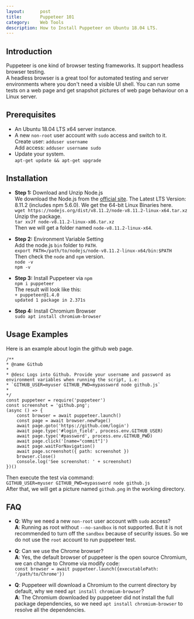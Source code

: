 ```yaml
---
layout:      post
title:       Puppeteer 101
category:    Web Tools
description: How to Install Puppeteer on Ubuntu 18.04 LTS.
---
```


## Introduction ##

Puppeteer is one kind of browser testing frameworks. It support headless browser testing.  
A headless browser is a great tool for automated testing and server environments where you don't need a visible UI shell. You can run some tests on a web page and get snapshot pictures of web page behaviour on a Linux server.

## Prerequisites ##

- An Ubuntu 18.04 LTS x64 server instance.
- A new `non-root` user account with `sudo` access and switch to it.  
  Create user: `adduser username`  
  Add access: `adduser username sudo`
- Update your system.  
  `apt-get update && apt-get upgrade`

## Installation ##

- **Step 1:** Download and Unzip Node.js  
  We download the Node.js from the [official site](https://nodejs.org/en/download/). The Latest LTS Version: 8.11.2 (includes npm 5.6.0). We get the 64-bit Linux Binaries here.  
  `wget https://nodejs.org/dist/v8.11.2/node-v8.11.2-linux-x64.tar.xz`  
  Unzip the package.  
  `tar xvJf node-v8.11.2-linux-x86.tar.xz`  
  Then we will get a folder named `node-v8.11.2-linux-x64`.

- **Step 2:** Environment Variable Setting  
  Add the node.js `bin` folder to `PATH`.  
  `export PATH=/path/to/nodejs/node-v8.11.2-linux-x64/bin:$PATH`  
  Then check the `node` and `npm` version.  
  `node -v`  
  `npm -v`

- **Step 3:** Install Puppeteer via `npm`  
  `npm i puppeteer`  
  The result will look like this:  
  `+ puppeteer@1.4.0`  
  `updated 1 package in 2.371s`

- **Step 4:** Install Chromium Browser  
  `sudo apt install chromium-browser`

## Usage Examples ##

Here is an example about login the github web page.

    /**
    * @name Github
    *
    * @desc Logs into Github. Provide your username and password as environment variables when running the script, i.e:
    * `GITHUB_USER=myuser GITHUB_PWD=mypassword node github.js`
    *
    */
    const puppeteer = require('puppeteer')
    const screenshot = 'github.png';
    (async () => {
        const browser = await puppeteer.launch()
        const page = await browser.newPage()
        await page.goto('https://github.com/login')
        await page.type('#login_field', process.env.GITHUB_USER)
        await page.type('#password', process.env.GITHUB_PWD)
        await page.click('[name="commit"]')
        await page.waitForNavigation()
        await page.screenshot({ path: screenshot })
        browser.close()
        console.log('See screenshot: ' + screenshot)
    })()

Then execute the test via command:  
`GITHUB_USER=myuser GITHUB_PWD=mypassword node github.js`  
After that, we will get a picture named `github.png` in the working directory.

## FAQ ##

- **Q**: Why we need a new `non-root` user account with `sudo` access?  
  **A**: Running as root without `--no-sandbox` is not supported. But it is not recommended to turn off the `sandbox` because of  security issues. So we do not use the `root` account to run puppeteer test.

- **Q**: Can we use the Chrome browser?  
  **A**: Yes, the default browser of puppeteer is the open source Chromium, we can change to Chrome via modify code:  
  `const browser = await puppeteer.launch({executablePath: '/path/to/Chrome'})`

- **Q**: Puppeteer will download a Chromium to the current directory by default, why we need `apt install chromium-browser`?  
  **A**: The Chromium downloaded by puppeteer did not install the full package dependencies, so we need `apt install chromium-browser` to resolve all the dependencies.